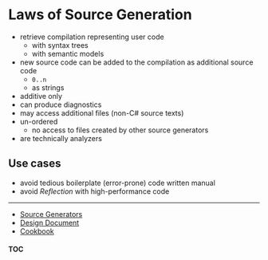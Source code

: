 # Laws of Source Generation

- retrieve compilation representing user code
  - with syntax trees
  - with semantic models
- new source code can be added to the compilation as additional source code
  - `0..n`
  - as strings
- additive only
- can produce diagnostics
- may access additional files (non-C# source texts)
- un-ordered
  - no access to files created by other source generators
- are technically analyzers

## Use cases
- avoid tedious boilerplate (error-prone) code written manual
- avoid _Reflection_ with high-performance code

---
- [Source Generators](https://docs.microsoft.com/en-us/dotnet/csharp/roslyn-sdk/source-generators-overview)
- [Design Document](https://github.com/dotnet/roslyn/blob/main/docs/features/source-generators.md)
- [Cookbook](https://github.com/dotnet/roslyn/blob/main/docs/features/source-generators.cookbook.md)

#### [TOC](./Content.md)

